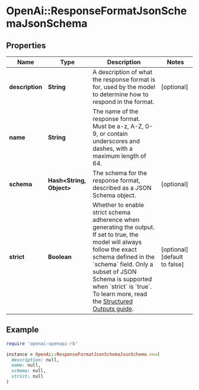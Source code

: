 # OpenAi::ResponseFormatJsonSchemaJsonSchema

## Properties

| Name | Type | Description | Notes |
| ---- | ---- | ----------- | ----- |
| **description** | **String** | A description of what the response format is for, used by the model to determine how to respond in the format. | [optional] |
| **name** | **String** | The name of the response format. Must be a-z, A-Z, 0-9, or contain underscores and dashes, with a maximum length of 64. |  |
| **schema** | **Hash&lt;String, Object&gt;** | The schema for the response format, described as a JSON Schema object. | [optional] |
| **strict** | **Boolean** | Whether to enable strict schema adherence when generating the output. If set to true, the model will always follow the exact schema defined in the &#x60;schema&#x60; field. Only a subset of JSON Schema is supported when &#x60;strict&#x60; is &#x60;true&#x60;. To learn more, read the [Structured Outputs guide](/docs/guides/structured-outputs). | [optional][default to false] |

## Example

```ruby
require 'openai-openapi-rb'

instance = OpenAi::ResponseFormatJsonSchemaJsonSchema.new(
  description: null,
  name: null,
  schema: null,
  strict: null
)
```

